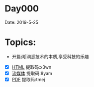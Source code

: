 # Day000
Date: 2019-5-25
# Topics: 
* 开篇词|洞悉技术的本质,享受科技的乐趣
- [x] [HTML](https://pan.baidu.com/s/1T4qNaA27fZXRyN__tQkvyQ) 提取码:x3wn
- [x] [流媒体](https://pan.baidu.com/s/1DTyf7m1R-QUsKNphcCaXfQ) 提取码:8yam
- [x] [PDF](https://pan.baidu.com/s/13EDt_tUxJgi7IC9eyikBCA) 提取码:tmej
